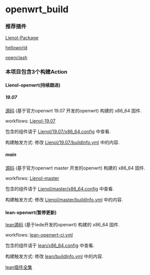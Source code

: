 # openwrt_build

### 推荐插件

[Lienol-Package](https://github.com/xiaorouji/openwrt-package)

[helloworld](https://github.com/fw876/helloworld)

[openclash](https://github.com/vernesong/OpenClash/tree/master)

### 本项目包含3个构建Action


#### Lienol-openwrt(持续跟进)

##### 19.07

[源码](https://github.com/Lienol/openwrt/tree/19.07) (基于官方openwrt 19.07 开发的openwrt)  构建的 x86_64 固件.  

workflows: [Lienol-19.07](https://github.com/miaoxinwei/openwrt_build/blob/master/.github/workflows/Lienol-openwrt-ci-19.07.yml)

包含的组件请于 [Lienol/19.07/x86_64.config](https://github.com/miaoxinwei/openwrt_build/blob/master/Lienol/19.07/x86_64.config) 中查看.  

构建触发方式: 修改 [Lienol/19.07/buildInfo.yml](https://github.com/miaoxinwei/openwrt_build/blob/master/Lienol/19.07/buildInfo.yml) 中的内容.  

##### main

[源码](https://github.com/Lienol/openwrt/tree/main) (基于官方openwrt master 开发的openwrt)  构建的 x86_64 固件.  

workflows: [Lienol-master](https://github.com/miaoxinwei/openwrt_build/blob/master/.github/workflows/Lienol-openwrt-ci-master.yml)

包含的组件请于 [Lienol/master/x86_64.config](https://github.com/miaoxinwei/openwrt_build/blob/master/Lienol/master/x86_64.config) 中查看.  

构建触发方式: 修改 [Lienol/master/buildInfo.yml](https://github.com/miaoxinwei/openwrt_build/blob/master/Lienol/master/buildInfo.yml) 中的内容.  



#### lean-openwrt(暂停更新)
[lean源码](https://github.com/coolsnowwolf/lede) (基于lede开发的openwrt) 构建的 x86_64 固件.  

workflows: [lean-openwrt-ci.yml](https://github.com/miaoxinwei/openwrt_build/blob/master/.github/workflows/lean-openwrt-ci.yml)

包含的组件请于 [lean/x86_64.config](https://github.com/miaoxinwei/openwrt_build/blob/master/lean/x86_64.config) 中查看.  

构建触发方式: 修改 [lean/buildInfo.yml](https://github.com/miaoxinwei/openwrt_build/blob/master/lean/buildInfo.yml) 中的内容.  

[lean插件全集](https://www.right.com.cn/forum/thread-3682029-1-1.html)  
